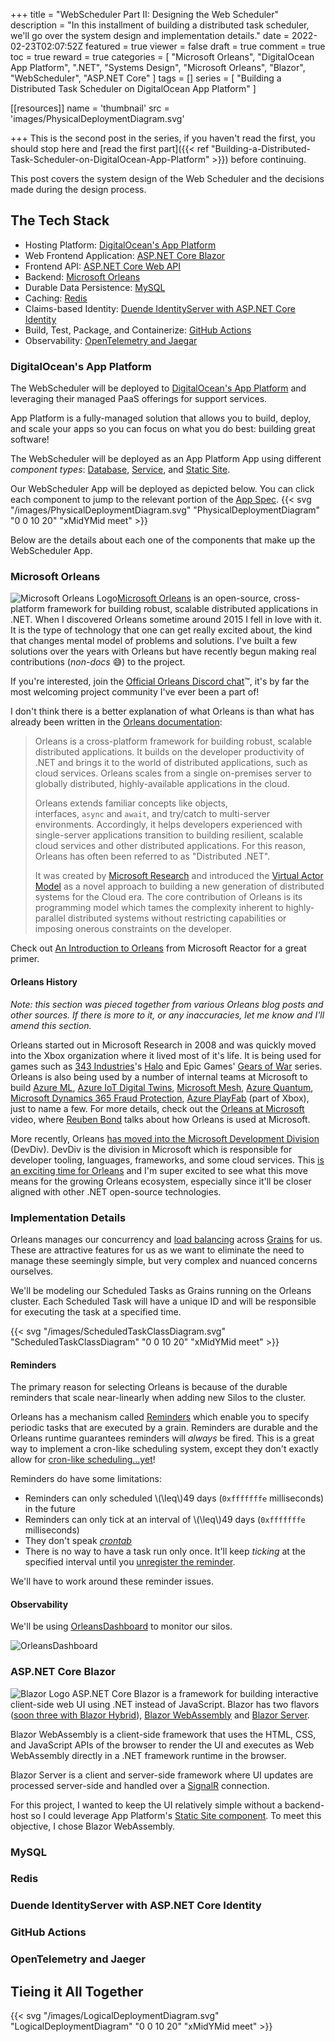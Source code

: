 +++
title = "WebScheduler Part II: Designing the Web Scheduler"
description = "In this installment of building a distributed task scheduler, we'll go over the system design and implementation details."
date = 2022-02-23T02:07:52Z
featured = true
viewer = false
draft = true
comment = true
toc = true
reward = true
categories = [
  "Microsoft Orleans",
  "DigitalOcean App Platform",
  ".NET",
  "Systems Design",
  "Microsoft Orleans",
  "Blazor",
  "WebScheduler",
  "ASP.NET Core"
]
tags = []
series = [
  "Building a Distributed Task Scheduler on DigitalOcean App Platform"
]

[[resources]]
name = 'thumbnail'
src = 'images/PhysicalDeploymentDiagram.svg'

+++
This is the second post in the series, if you haven't read the first, you should stop here and [read the first part]({{< ref  "Building-a-Distributed-Task-Scheduler-on-DigitalOcean-App-Platform" >}}) before continuing. 


This post covers the system design of the Web Scheduler and the decisions made during the design process.

## The Tech Stack

- Hosting Platform: [DigitalOcean's App Platform](#digitaloceans-app-platform)
- Web Frontend Application: [ASP.NET Core Blazor](#aspnet-core-blazor)
- Frontend API: [ASP.NET Core Web API](#aspnet-core-web-api)
- Backend: [Microsoft Orleans](#microsoft-orleans)
- Durable Data Persistence: [MySQL](#mysql)
- Caching: [Redis](#redis)
- Claims-based Identity: [Duende IdentityServer with ASP.NET Core Identity](#duende-identityserver-with-aspnet-core-identity)
- Build, Test, Package, and Containerize: [GitHub Actions](#github-actions)
- Observability: [OpenTelemetry and Jaegar](#opentelemetry-and-jaeger)

### DigitalOcean's App Platform

The WebScheduler will be deployed to [DigitalOcean's App Platform](https://www.digitalocean.com/products/app-platform/?refcode=0759a4937a7a&utm_campaign=Referral_Invite&utm_medium=Referral_Program&utm_source=CopyPaste) and leveraging their managed PaaS offerings for support services.

App Platform is a fully-managed solution that allows you to build, deploy, and scale your apps so you can focus on what you do best: building great software!

The WebScheduler will be deployed as an App Platform App using different *component types*: [Database](https://docs.digitalocean.com/products/app-platform/concepts/database/), [Service](https://docs.digitalocean.com/products/app-platform/concepts/service/), and [Static Site](https://docs.digitalocean.com/products/app-platform/concepts/static-site/).

Our WebScheduler App will be deployed as depicted below. You can click each component to jump to the relevant portion of the [App Spec](https://docs.digitalocean.com/products/app-platform/references/app-specification-reference/).
{{< svg "/images/PhysicalDeploymentDiagram.svg" "PhysicalDeploymentDiagram" "0 0 10 20" "xMidYMid meet" >}}

Below are the details about each one of the components that make up the WebScheduler App.

### Microsoft Orleans

![Microsoft Orleans Logo](images/orleans.png?height=100px#floatleft "Microsoft Orleans Logo")[Microsoft Orleans](https://github.com/dotnet/orleans) is an open-source, cross-platform framework for building robust, scalable distributed applications in .NET. When I discovered Orleans sometime around 2015 I fell in love with it. It is the type of technology that one can get really excited about, the kind that changes mental model of problems and solutions. I've built a few solutions over the years with Orleans but have recently begun making real contributions (*non-docs* :sweat_smile:) to the project.

If you're interested, join the [Official Orleans Discord chat](https://aka.ms/orleans-discord):tm:, it's by far the most welcoming project community I've ever been a part of!

I don't think there is a better explanation of what Orleans is than what has already been written in the [Orleans documentation](https://docs.microsoft.com/en-us/dotnet/orleans/overview):

> Orleans is a cross-platform framework for building robust, scalable distributed applications. It builds on the developer productivity of .NET and brings it to the world of distributed applications, such as cloud services. Orleans scales from a single on-premises server to globally distributed, highly-available applications in the cloud.
>
> Orleans extends familiar concepts like objects, interfaces, `async` and `await`, and try/catch to multi-server environments. Accordingly, it helps developers experienced with single-server applications transition to building resilient, scalable cloud services and other distributed applications. For this reason, Orleans has often been referred to as "Distributed .NET".
>
> It was created by [Microsoft Research](https://research.microsoft.com/projects/orleans/) and introduced the [Virtual Actor Model](https://research.microsoft.com/apps/pubs/default.aspx?id=210931) as a novel approach to building a new generation of distributed systems for the Cloud era. The core contribution of Orleans is its programming model which tames the complexity inherent to highly-parallel distributed systems without restricting capabilities or imposing onerous constraints on the developer.

Check out [An Introduction to Orleans](https://docs.microsoft.com/en-us/shows/reactor/an-introduction-to-orleans) from Microsoft Reactor for a great primer.

#### Orleans History 
*Note: this section was pieced together from various Orleans blog posts and other sources. If there is more to it, or any inaccuracies, let me know and I'll amend this section.*

Orleans started out in Microsoft Research in 2008 and was quickly moved into the Xbox organization where it lived most of it's life. It is being used for games such as [343 Industries](https://www.343industries.com/)'s [Halo](https://en.wikipedia.org/wiki/Halo_(franchise)) and Epic Games' [Gears of War](https://gearsofwar.com/) series. Orleans is also being used by a number of internal teams at Microsoft to build [Azure ML](https://azure.microsoft.com/en-us/services/machine-learning/), [Azure IoT Digital Twins](https://azure.microsoft.com/en-us/services/digital-twins/), [Microsoft Mesh](https://www.microsoft.com/en-us/mesh), [Azure Quantum](https://azure.microsoft.com/en-us/services/quantum/), [Microsoft Dynamics 365 Fraud Protection](https://dynamics.microsoft.com/en-us/ai/fraud-protection/), [Azure PlayFab](https://azure.microsoft.com/en-us/services/playfab/) (part of Xbox), just to name a few. For more details, check out the [Orleans at Microsoft](https://www.youtube.com/watch?v=KhgYlvGLv9c) video, where [Reuben Bond](https://twitter.com/reubenbond) talks about how Orleans is used at Microsoft.

More recently, Orleans [has moved into the Microsoft Development Division](https://devblogs.microsoft.com/dotnet/asp-net-core-updates-in-net-7-preview-1/#:~:text=Orleans%3A%20The%20ASP,version%2Dtolerant%20serializer.) (DevDiv). DevDiv is the division in Microsoft which is responsible for developer tooling, languages, frameworks, and some cloud services. This [is an exciting time for Orleans](https://github.com/dotnet/aspnetcore/issues/39504#:~:text=1583%20(gRPC/HTTP)-,Orleans,-Implement%20POCO%20Grains) and I'm super excited to see what this move means for the growing Orleans ecosystem, especially since it'll be closer aligned with other .NET open-source technologies.

### Implementation Details

Orleans manages our concurrency and [load balancing](https://docs.microsoft.com/en-us/dotnet/orleans/implementation/load-balancing) across [Grains](https://docs.microsoft.com/en-us/dotnet/orleans/overview#grains) for us. These are attractive features for us as we want to eliminate the need to manage these seemingly simple, but very complex and nuanced concerns ourselves.


We'll be modeling our Scheduled Tasks as Grains running on the Orleans cluster. Each Scheduled Task will have a unique ID and will be responsible for executing the task at a specified time.


{{< svg "/images/ScheduledTaskClassDiagram.svg" "ScheduledTaskClassDiagram" "0 0 10 20" "xMidYMid meet" >}}

#### Reminders

The primary reason for selecting Orleans is because of the durable reminders that scale near-linearly when adding new Silos to the cluster.

Orleans has a mechanism called [Reminders](https://docs.microsoft.com/en-us/dotnet/orleans/grains/timers-and-reminders) which enable you to specify periodic tasks that are executed by a grain. Reminders are durable and the Orleans runtime guarantees reminders will *always* be fired. This is a great way to implement a cron-like scheduling system, except they don't exactly allow for [cron-like scheduling...yet](https://github.com/dotnet/orleans/issues/7573)!

Reminders do have some limitations:
* Reminders can only scheduled \\(\leq\\)49 days (`0xfffffffe` milliseconds) in the future
* Reminders can only tick at an interval of \\(\leq\\)49 days (`0xfffffffe` milliseconds)
* They don't speak [*crontab*](https://codebeautify.org/crontab-format)
* There is no way to have a task run only once. It'll keep *ticking* at the specified interval until you [unregister the reminder](https://docs.microsoft.com/en-us/dotnet/orleans/grains/timers-and-reminders#reminder-usage).

We'll have to work around these reminder issues.

#### Observability

We'll be using [OrleansDashboard](https://github.com/OrleansContrib/OrleansDashboard) to monitor our silos.

![OrleansDashboard](images/OrleansDashboard.png?height=460px#floatright "The OrleansDashboard")

### ASP.NET Core Blazor
![Blazor Logo](images/Blazor.png?height=100px#floatright "ASP.NET Core Blazor Logo")
ASP.NET Core Blazor is a framework for building interactive client-side web UI using .NET instead of JavaScript. Blazor has two flavors ([soon three with Blazor Hybrid](https://docs.microsoft.com/en-us/aspnet/core/blazor/?view=aspnetcore-6.0#blazor-hybrid)), [Blazor WebAssembly](https://docs.microsoft.com/en-us/aspnet/core/blazor/?view=aspnetcore-6.0#blazor-webassembly) and [Blazor Server](https://docs.microsoft.com/en-us/aspnet/core/blazor/?view=aspnetcore-6.0#blazor-server). 

Blazor WebAssembly is a client-side framework that uses the HTML, CSS, and JavaScript APIs of the browser to render the UI and executes as Web WebAssembly directly in a .NET framework runtime in the browser. 

Blazor Server is a client and server-side framework where UI updates are processed server-side and handled over a [SignalR](https://docs.microsoft.com/en-us/aspnet/core/signalr/introduction?view=aspnetcore-6.0) connection.

For this project, I wanted to keep the UI relatively simple without a backend-host so I could leverage App Platform's [Static Site component](https://docs.digitalocean.com/products/app-platform/concepts/static-site/). To meet this objective, I chose Blazor WebAssembly.

### MySQL

### Redis

### Duende IdentityServer with ASP.NET Core Identity
### GitHub Actions

### OpenTelemetry and Jaeger

## Tieing it All Together
  
{{< svg "/images/LogicalDeploymentDiagram.svg" "LogicalDeploymentDiagram" "0 0 10 20" "xMidYMid meet" >}}
